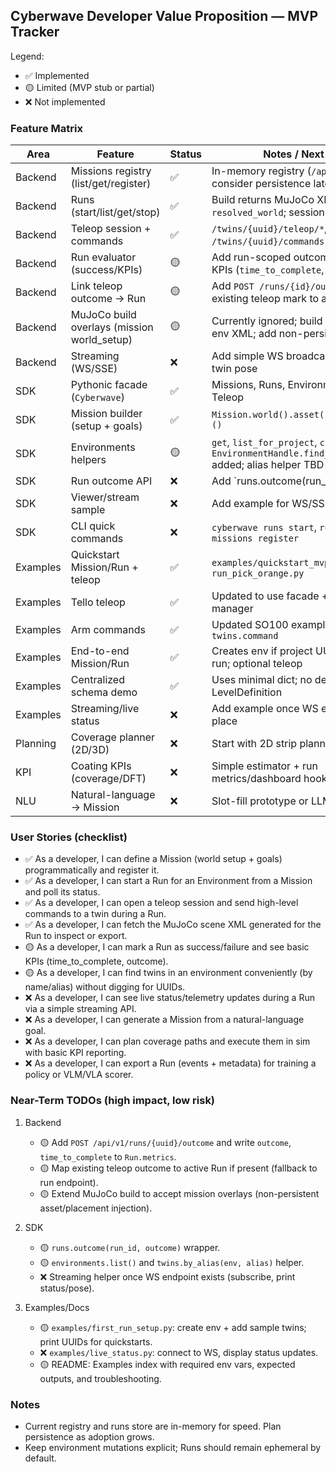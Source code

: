 ## Cyberwave Developer Value Proposition — MVP Tracker

Legend:
- ✅ Implemented
- 🟡 Limited (MVP stub or partial)
- ❌ Not implemented

### Feature Matrix

| Area | Feature | Status | Notes / Next Steps |
|---|---|---|---|
| Backend | Missions registry (list/get/register) | ✅ | In-memory registry (`/api/v1/missions`); consider persistence later |
| Backend | Runs (start/list/get/stop) | ✅ | Build returns MuJoCo XML in `resolved_world`; session runtime TBD |
| Backend | Teleop session + commands | ✅ | `/twins/{uuid}/teleop/*`, `/twins/{uuid}/commands` exist |
| Backend | Run evaluator (success/KPIs) | 🟡 | Add run-scoped outcome + minimal KPIs (`time_to_complete`, `outcome`) |
| Backend | Link teleop outcome → Run | 🟡 | Add `POST /runs/{id}/outcome` or map existing teleop mark to active run |
| Backend | MuJoCo build overlays (mission world_setup) | 🟡 | Currently ignored; build returns baseline env XML; add non-persistent overlays |
| Backend | Streaming (WS/SSE) | ❌ | Add simple WS broadcast for run status / twin pose |
| SDK | Pythonic facade (`Cyberwave`) | ✅ | Missions, Runs, Environments, Twins, Teleop |
| SDK | Mission builder (setup + goals) | ✅ | `Mission.world().asset().place().goal_*()` |
| SDK | Environments helpers | 🟡 | `get`, `list_for_project`, `create`, `EnvironmentHandle.find_twin_by_name()` added; alias helper TBD |
| SDK | Run outcome API | ❌ | Add `runs.outcome(run_id, "success"|"failure")` when backend ready |
| SDK | Viewer/stream sample | ❌ | Add example for WS/SSE updates |
| SDK | CLI quick commands | ❌ | `cyberwave runs start`, `runs stop`, `missions register` |
| Examples | Quickstart Mission/Run + teleop | ✅ | `examples/quickstart_mvp.py`, `run_pick_orange.py` |
| Examples | Tello teleop | ✅ | Updated to use facade + context manager |
| Examples | Arm commands | ✅ | Updated SO100 example to unified `twins.command` |
| Examples | End-to-end Mission/Run | ✅ | Creates env if project UUID set; starts run; optional teleop |
| Examples | Centralized schema demo | ✅ | Uses minimal dict; no deprecated LevelDefinition |
| Examples | Streaming/live status | ❌ | Add example once WS endpoint is in place |
| Planning | Coverage planner (2D/3D) | ❌ | Start with 2D strip planner; export poses |
| KPI | Coating KPIs (coverage/DFT) | ❌ | Simple estimator + run metrics/dashboard hooks |
| NLU | Natural-language → Mission | ❌ | Slot-fill prototype or LLM-backed helper |

### User Stories (checklist)

- ✅ As a developer, I can define a Mission (world setup + goals) programmatically and register it.
- ✅ As a developer, I can start a Run for an Environment from a Mission and poll its status.
- ✅ As a developer, I can open a teleop session and send high-level commands to a twin during a Run.
- ✅ As a developer, I can fetch the MuJoCo scene XML generated for the Run to inspect or export.
- 🟡 As a developer, I can mark a Run as success/failure and see basic KPIs (time_to_complete, outcome).
- 🟡 As a developer, I can find twins in an environment conveniently (by name/alias) without digging for UUIDs.
- ❌ As a developer, I can see live status/telemetry updates during a Run via a simple streaming API.
- ❌ As a developer, I can generate a Mission from a natural-language goal.
- ❌ As a developer, I can plan coverage paths and execute them in sim with basic KPI reporting.
- ❌ As a developer, I can export a Run (events + metadata) for training a policy or VLM/VLA scorer.

### Near-Term TODOs (high impact, low risk)

1) Backend
   - 🟡 Add `POST /api/v1/runs/{uuid}/outcome` and write `outcome`, `time_to_complete` to `Run.metrics`.
   - 🟡 Map existing teleop outcome to active Run if present (fallback to run endpoint).
   - 🟡 Extend MuJoCo build to accept mission overlays (non-persistent asset/placement injection).

2) SDK
   - 🟡 `runs.outcome(run_id, outcome)` wrapper.
   - 🟡 `environments.list()` and `twins.by_alias(env, alias)` helper.
   - ❌ Streaming helper once WS endpoint exists (subscribe, print status/pose).

3) Examples/Docs
   - 🟡 `examples/first_run_setup.py`: create env + add sample twins; print UUIDs for quickstarts.
   - ❌ `examples/live_status.py`: connect to WS, display status updates.
   - 🟡 README: Examples index with required env vars, expected outputs, and troubleshooting.

### Notes
- Current registry and runs store are in-memory for speed. Plan persistence as adoption grows.
- Keep environment mutations explicit; Runs should remain ephemeral by default.


